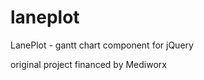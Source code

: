 laneplot
========

LanePlot - gantt chart component for jQuery

original project financed by Mediworx
